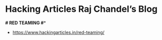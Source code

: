 
# Hacking Articles Raj Chandel’s Blog



**# RED TEAMING #***

- https://www.hackingarticles.in/red-teaming/
